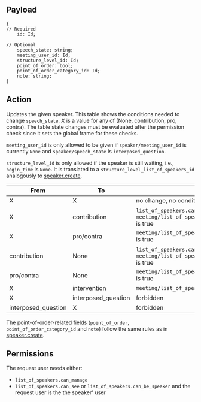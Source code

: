 ## Payload
```
{
// Required
    id: Id;

// Optional
    speech_state: string;
    meeting_user_id: Id;
    structure_level_id: Id;
    point_of_order: bool;
    point_of_order_category_id: Id;
    note: string;
}
```

## Action
Updates the given speaker. This table shows the conditions needed to change `speech_state`. _X_ is a
value for any of (None, contribution, pro, contra). The table state changes must be evaluated after
the permission check since it sets the global frame for these checks.

`meeting_user_id` is only allowed to be given if `speaker/meeting_user_id` is currently `None` and `speaker/speech_state` is `interposed_question`.

`structure_level_id` is only allowed if the speaker is still waiting, i.e., `begin_time` is `None`. It is translated to a `structure_level_list_of_speakers_id` analogously to [speaker.create](speaker.create.md).


| From         | To           | Conditions  |
| ------------ | ------------ | --------------------- |
| X            | X            | no change, no conditions -> allowed   |
| X            | contribution | `list_of_speakers.can_manage` or `meeting/list_of_speakers_can_set_contribution_self` is true |
| X            | pro/contra   | `meeting/list_of_speakers_enable_pro_contra_speech` is true |
| contribution | None         | `list_of_speakers.can_manage` or `meeting/list_of_speakers_can_set_contribution_self` is true |
| pro/contra   | None         | `meeting/list_of_speakers_enable_pro_contra_speech` is true |
| X            | intervention | `meeting/list_of_speakers_intervention_time > 0` |
| X            | interposed_question | forbidden |
| interposed_question | X | forbidden |

The point-of-order-related fields (`point_of_order`, `point_of_order_category_id` and `note`) follow
the same rules as in [speaker.create](speaker.create.md).

## Permissions
The request user needs either:
- `list_of_speakers.can_manage`
- `list_of_speakers.can_see` or `list_of_speakers.can_be_speaker` and the request user is the the speaker' user

